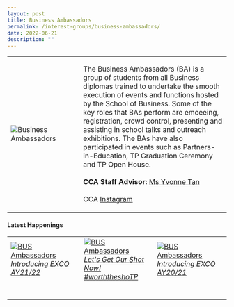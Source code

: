 ```yaml
---
layout: post
title: Business Ambassadors
permalink: /interest-groups/business-ambassadors/
date: 2022-06-21
description: ""
---
```


<div>
    <table>
        <tr>
            <td style="width:33%"><image src="/images/CCA_business_ambassadors.jpg" style="display:block;margin-left:auto;margin-right:auto;" alt="Business Ambassadors"></image></td>
            <td>
                <p>
                    The Business Ambassadors (BA) is a group of students from all Business diplomas trained to undertake the smooth execution of events and functions hosted by the School of Business. Some of the key roles that BAs perform are emceeing, registration, crowd control, presenting and assisting in school talks and outreach exhibitions. The BAs have also participated in events such as Partners-in-Education, TP Graduation Ceremony and TP Open House.<br>
                    <br>
                    <b>CCA Staff Advisor:</b> <a href="mailto:atyvonne@tp.edu.sg">Ms Yvonne Tan</a><br>
                    <br>
                    CCA <a href="https://www.instagram.com/tp.ba">Instagram</a>
                </p>
            </td>
        </tr>
    </table>
</div>

#### Latest Happenings

<table>
    <tr>
        <td style="width:33%">
            <a href="https://www.instagram.com/p/CROGblWHmwg/">
                <image src="/images/Interest Groups/BA_Introducing EXCO AY21-22.png" style="display:block;margin-left:auto;margin-right:auto;" alt="BUS Ambassadors">
                <h6 style="margin-top:0%">Introducing EXCO AY21/22</h6>
                </image>
            </a>
        </td>
        <td style="width:33%">
					<a href="https://www.instagram.com/p/CQGvH05HC8y/">
                <image src="/images/Interest Groups/BA_WorththeshoTP.png" style="display:block;margin-left:auto;margin-right:auto;" alt="BUS Ambassadors">
                <h6 style="margin-top:0%">Let's Get Our Shot Now! #worththeshoTP</h6>
                </image>
            </a>
        </td>
        <td style="width:33%">
					<a href="https://www.instagram.com/p/CCAb-FSHTsX/">
                <image src="/images/Interest Groups/BA_Introducing EXCO AY20-21.png" style="display:block;margin-left:auto;margin-right:auto;" alt="BUS Ambassadors">
                <h6 style="margin-top:0%">Introducing EXCO AY20/21</h6>
                </image>
            </a>
        </td>
    </tr>
</table>